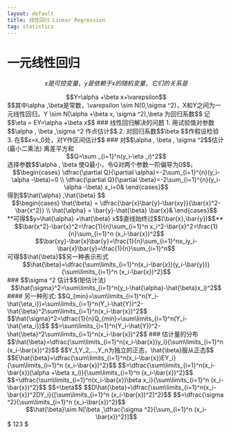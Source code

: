 ```yaml
---
layout: default
title: 线性回归 Linear Regression
tag: statistics
---
```

# 一元线性回归 
$$x是可控变量，y是依赖于x的随机变量，它们的关系是$$
<center>$$Y=\alpha +\beta x+\varepsilon$$</center>
$$其中\alpha ,\beta是常数，\varepsilon \sim N(0,\sigma ^2)，X和Y之间为一元线性回归，Y \sim N(\alpha +\beta x, \sigma ^2),\beta 为回归系数$$
记$$\eta = EY=\alpha +\beta x$$
### 线性回归解决的问题
1. 用试验值对参数$$\alpha , \beta ,\sigma ^2 作点估计$$
2. 对回归系数$$\beta $$作假设检验
3. 在$$x=x_0处，对Y作区间估计$$
### 对$$\alpha , \beta , \sigma ^2$$估计 (最小二乘法)
离差平方和
<center>$$Q=\sum _{i=1}^n(y_i-\eta _i)^2$$</center>
选择参数$$\alpha , \beta 使Q最小，令Q对两个参数一阶偏导为0$$，
<center>$$\begin{cases}  
		\dfrac{\partial Q}{\partial \alpha}=-2\sum_{i=1}^{n}(y_i-\alpha -\beta)=0 \\
		\dfrac{\partial Q}{\partial \beta}=-2\sum_{i=1}^{n}(y_i-\alpha -\beta) x_i=0&			
	\end{cases}$$</center>
得到$$\hat{\alpha} ,\hat{\beta} $$
<center>$$\begin{cases}  
		\hat{\beta} = \dfrac{\bar{x}\bar{y}-\bar{xy}}{\bar{x}^2-\bar{x^2}} \\
		\hat{\alpha} = \bar{y}-\hat{\beta} \bar{x}&
	\end{cases}$$</center>
**可得$$y=\hat{\alpha} +\hat{\beta} x$$直线始终过$$(\bar{x},\bar{y})$$**
<center>$$\bar{x^2}-\bar{x}^2=\frac{1}{n}\sum_{i=1}^n x_i^2-\bar{x}^2=\frac{1}{n}\sum_{i=1}^n (x_i-\bar{x})^2$$</center>
<center>$$\bar{xy}-\bar{x}\bar{y}=\frac{1}{n}\sum_{i=1}^nx_iy_i-\bar{x}\bar{y}=\frac{1}{n}\sum_{i=1}^n$$</center>
可得$$\hat{\beta}$$另一种表示形式  
<center>$$\hat{\beta}=\dfrac{\sum\limits_{i=1}^n(x_i-\bar{x})(y_i-\bar{y})}{\sum\limits_{i=1}^n (x_i-\bar{x})^2}$$</center>
### $$\sigma ^2 估计$$(矩估计法)
<center>$$\hat{\sigma}^2=\sum\limits_{i=1}^n(y_i-\hat{\alpha}-\hat{\beta}x_i)^2$$</center>
#### 另一种形式:
$$Q_{min}=\sum\limits_{i=1}^n(Y_i-\hat{\eta_i})=\sum\limits_{i=1}^n(Y_i-\hat{Y})^2-\hat{\beta}^2\sum\limits_{i=1}^n(x_i-\bar{x})^2$$  
$$\hat{\sigma}^2=\dfrac{1}{n}Q_{min}=\sum\limits_{i=1}^n(Y_i-\hat{\eta_i})$$
$$=\sum\limits_{i=1}^n(Y_i-\hat{Y})^2-\hat{\beta}^2\sum\limits_{i=1}^n(x_i-\bar{x})^2$$
### 估计量的分布
$$\hat{\beta}=\dfrac{\sum\limits_{i=1}^n(x_i-\bar{x})y_i}{\sum\limits_{i=1}^n (x_i-\bar{x})^2}$$  
$$Y_1,Y_2,...,Y_n为独立的正态，\hat{\beta}服从正态$$  
$$E\hat{\beta}=\dfrac{\sum\limits_{i=1}^n(x_i-\bar{x})EY_i}{\sum\limits_{i=1}^n (x_i-\bar{x})^2}$$
$$=\dfrac{\sum\limits_{i=1}^n(x_i-\bar{x})(\alpha +\beta x_i)}{\sum\limits_{i=1}^n (x_i-\bar{x})^2}$$  
$$=\dfrac{\sum\limits_{i=1}^n(x_i-\bar{x})\beta x_i}{\sum\limits_{i=1}^n (x_i-\bar{x})^2}$$
$$=\beta$$  
$$D\hat{\beta}=\dfrac{\sum\limits_{i=1}^n(x_i-\bar{x})^2DY_i}{[\sum\limits_{i=1}^n (x_i-\bar{x})^2]^2}$$
$$=\dfrac{\sigma ^2}{\sum\limits_{i=1}^n (x_i-\bar{x})^2}$$
<center>$$\hat{\beta}\sim N[\beta ,\dfrac{\sigma ^2}{\sum_{i=1}^n (x_i-\bar{x})^2}]$$</center>
$ 123 $
